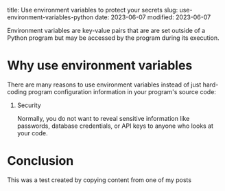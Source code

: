 title: Use environment variables to protect your secrets
slug: use-environment-variables-python
date: 2023-06-07
modified: 2023-06-07

Environment variables are key-value pairs that are are set outside of a Python program but may be accessed by the program during its execution.

<!--more-->

# Why use environment variables

There are many reasons to use environment variables instead of just hard-coding program configuration information in your program's source code:

1. Security

   Normally, you do not want to reveal sensitive information like passwords, database credentials, or API keys to anyone who looks at your code. 

# Conclusion

This was a test created by copying content from one of my posts
